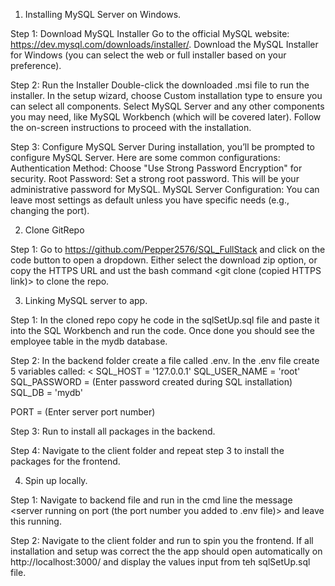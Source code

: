 1. Installing MySQL Server on Windows.

Step 1: Download MySQL Installer
Go to the official MySQL website: https://dev.mysql.com/downloads/installer/.
Download the MySQL Installer for Windows (you can select the web or full installer based on your preference).

Step 2: Run the Installer
Double-click the downloaded .msi file to run the installer.
In the setup wizard, choose Custom installation type to ensure you can select all components.
Select MySQL Server and any other components you may need, like MySQL Workbench (which will be covered later).
Follow the on-screen instructions to proceed with the installation.

Step 3: Configure MySQL Server
During installation, you’ll be prompted to configure MySQL Server. Here are some common configurations:
Authentication Method: Choose "Use Strong Password Encryption" for security.
Root Password: Set a strong root password. This will be your administrative password for MySQL.
MySQL Server Configuration: You can leave most settings as default unless you have specific needs (e.g., changing the port).

2. Clone GitRepo

Step 1: Go to https://github.com/Pepper2576/SQL_FullStack and click on the code button to open a dropdown. Either select the download zip option, or copy the HTTPS URL and ust the bash command <git clone (copied HTTPS link)> to clone the repo.

3. Linking MySQL server to app.

Step 1: In the cloned repo copy he code in the sqlSetUp.sql file and paste it into the SQL Workbench and run the code. Once done you should see the employee table in the mydb database.

Step 2: In the backend folder create a file called .env. In the .env file create 5 variables called:
<
SQL_HOST = '127.0.0.1'
SQL_USER_NAME = 'root'
SQL_PASSWORD = (Enter password created during SQL installation)
SQL_DB = 'mydb'

PORT = (Enter server port number)

>

Step 3: Run <npm i> to install all packages in the backend.

Step 4: Navigate to the client folder and repeat step 3 to install the packages for the frontend.

4. Spin up locally.

Step 1: Navigate to backend file and run <npm run dev> in the cmd line the message <server running on port (the port number you added to .env file)> and leave this running.

Step 2: Navigate to the client folder and run <npm run start> to spin you the frontend. If all installation and setup was correct the the app should open automatically on http://localhost:3000/ and display the values input from teh sqlSetUp.sql file.
